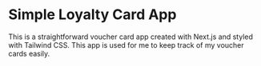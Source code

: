 # Simple Loyalty Card App

This is a straightforward voucher card app created with Next.js and styled with Tailwind CSS. This app is used for me to keep track of my voucher cards easily.

